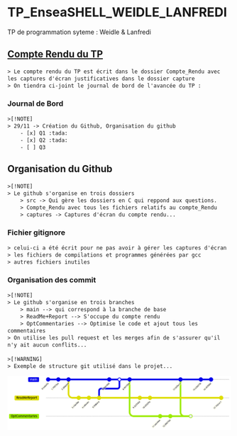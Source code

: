 # TP_EnseaSHELL_WEIDLE_LANFREDI
TP de programmation syteme : Weidle &amp; Lanfredi 

## [Compte Rendu du TP ](Compte_Rendu/REPORT.md)
    > Le compte rendu du TP est écrit dans le dossier Compte_Rendu avec les captures d'écran justificatives dans le dossier capture
    > On tiendra ci-joint le journal de bord de l'avancée du TP :

 ### Journal de Bord
    >[!NOTE]
    > 29/11 -> Création du Github, Organisation du github
        - [x] Q1 :tada:
        - [x] Q2 :tada:
        - [ ] Q3

## Organisation du Github
    >[!NOTE]
    > Le github s'organise en trois dossiers 
        > src -> Qui gère les dossiers en C qui reppond aux questions.
        > Compte_Rendu avec tous les fichiers relatifs au compte_Rendu
        > captures -> Captures d'écran du compte rendu...
    
### Fichier gitignore
    > celui-ci a été écrit pour ne pas avoir à gérer les captures d'écran 
    > les fichiers de compilations et programmes générées par gcc
    > autres fichiers inutiles 

### Organisation des commit 
    >[!NOTE]
    > Le github s'organise en trois branches
        > main --> qui correspond à la branche de base 
        > ReadMe+Report --> S'occupe du compte rendu  
        > OptCommentaries --> Optimise le code et ajout tous les commentaires
    > On utilise les pull request et les merges afin de s'assurer qu'il n'y ait aucun conflits...
    
    >[!WARNING]
    > Exemple de structure git utilisé dans le projet...
![Screenshot](capture/gitExplained.png)